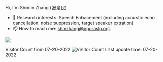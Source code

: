
 Hi, I'm Shimin Zhang (张是民) 
- 📕 Research interests: Speech Enhacement (including acoustic echo cancellation, noise suppression, target speaker extration)
- 📫 How to reach me: shmzhang@npu-aslp.org




 <img src="https://github-readme-stats.vercel.app/api?username=echocatzh&show_icons=true&hide=issues&theme=dark&hide_title=false" />

Visitor Count from 07-20-2022
![Visitor Count](https://profile-counter.glitch.me/royjames/count.svg)
Last update time: 07-20-2022 
<!--
- 🔭 I’m currently working on ...
- 🌱 I’m currently learning ...
- 👯 I’m looking to collaborate on ...
- 🤔 I’m looking for help with ...
- 💬 Ask me about ...
- 📫 How to reach me: ...
- 😄 Pronouns: ...
- ⚡ Fun fact: ... 
-->

